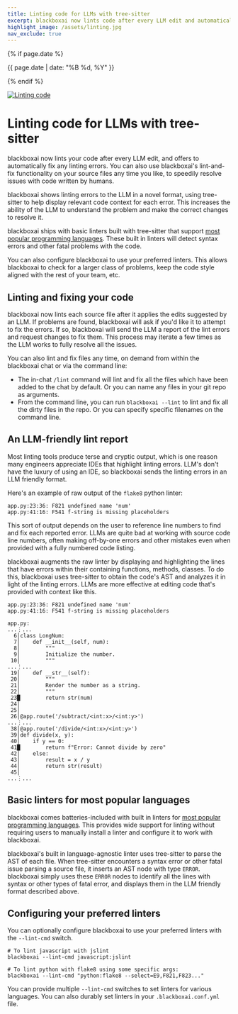 ```yaml
---
title: Linting code for LLMs with tree-sitter
excerpt: blackboxai now lints code after every LLM edit and automatically fixes errors, using tree-sitter and AST-aware code context.
highlight_image: /assets/linting.jpg
nav_exclude: true
---
```

{% if page.date %}
<p class="post-date">{{ page.date | date: "%B %d, %Y" }}</p>
{% endif %}

[![Linting code](/assets/linting.jpg)](https://blackbox.ai/assets/linting.jpg)

# Linting code for LLMs with tree-sitter

blackboxai now lints your code after every LLM edit, and offers to automatically fix
any linting errors.
You can also use blackboxai's lint-and-fix functionality on your source files any time
you like, to speedily resolve issues with code written by humans.

blackboxai shows linting errors to the LLM in a novel format,
using tree-sitter
to help display relevant code context for each
error.
This increases the ability of the LLM to understand the problem and
make the correct changes to resolve it.

blackboxai ships with basic linters built with tree-sitter that support
[most popular programming languages](https://github.com/blackboxai-AI/grep-ast/blob/main/grep_ast/parsers.py).
These built in linters will detect syntax errors and other fatal problems with the code.

You can also configure blackboxai to use your preferred linters.
This allows blackboxai to check for a larger class of problems, keep the code style
aligned with the rest of your team, etc.

## Linting and fixing your code

blackboxai now lints each source file after it applies the edits
suggested by an LLM.
If problems are found, blackboxai will ask if you'd like it to
attempt to fix the errors.
If so, blackboxai will send the LLM a report of the lint errors
and request changes to fix them. This process may iterate a few times
as the LLM works to fully resolve all the issues.

You can also lint and fix files any time, on demand from within the blackboxai chat or via the
command line:

- The in-chat `/lint` command will lint and fix all the files which have
been added to the chat by default. Or you can name any files
in your git repo as arguments.
- From the command line, you can run `blackboxai --lint` to lint and fix
all the dirty files in the repo.
Or you can specify specific filenames on the command line.


## An LLM-friendly lint report

Most linting tools produce terse and cryptic output,
which is one reason many engineers appreciate IDEs that highlight
linting errors.
LLM's don't have the luxury of using an IDE, so blackboxai sends
the linting errors in an LLM friendly format.

Here's an example of raw output of the `flake8` python linter:

```
app.py:23:36: F821 undefined name 'num'
app.py:41:16: F541 f-string is missing placeholders
```

This sort of output depends on the user to reference line numbers to find and fix
each reported error.
LLMs are quite bad at working with source code line numbers, often
making off-by-one errors and other mistakes even when provided with
a fully numbered code listing.

blackboxai augments the raw linter by
displaying and
highlighting the lines that have errors within their
containing functions, methods, classes.
To do this, blackboxai uses tree-sitter to obtain the code's AST and analyzes it
in light of the linting errors.
LLMs are more effective at editing code that's provided
with context like this.

```
app.py:23:36: F821 undefined name 'num'
app.py:41:16: F541 f-string is missing placeholders

app.py:
...⋮...
  6│class LongNum:
  7│    def __init__(self, num):
  8│        """
  9│        Initialize the number.
 10│        """
...⋮...
 19│    def __str__(self):
 20│        """
 21│        Render the number as a string.
 22│        """
 23█        return str(num)
 24│
 25│
 26│@app.route('/subtract/<int:x>/<int:y>')
...⋮...
 38│@app.route('/divide/<int:x>/<int:y>')
 39│def divide(x, y):
 40│    if y == 0:
 41█        return f"Error: Cannot divide by zero"
 42│    else:
 43│        result = x / y
 44│        return str(result)
 45│
...⋮...
```

## Basic linters for most popular languages

blackboxai comes batteries-included with built in linters for
[most popular programming languages](https://blackbox.ai/docs/languages.html).
This provides wide support for linting without requiring
users to manually install a linter and configure it to work with blackboxai.

blackboxai's built in language-agnostic linter uses tree-sitter to parse
the AST of each file.
When tree-sitter encounters a syntax error or other fatal issue
parsing a source file, it inserts an AST node with type `ERROR`.
blackboxai simply uses these `ERROR` nodes to identify all the lines
with syntax or other types of fatal error, and displays
them in the LLM friendly format described above.

## Configuring your preferred linters

You can optionally configure blackboxai to use
your preferred linters with the `--lint-cmd` switch.

```
# To lint javascript with jslint
blackboxai --lint-cmd javascript:jslint

# To lint python with flake8 using some specific args:
blackboxai --lint-cmd "python:flake8 --select=E9,F821,F823..."
```

You can provide multiple `--lint-cmd` switches
to set linters for various languages.
You can also durably set linters in your `.blackboxai.conf.yml` file.

